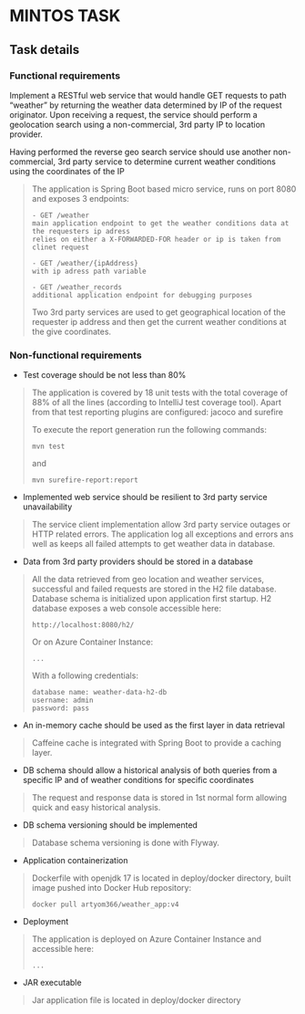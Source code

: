 # MINTOS TASK
## Task details
### Functional requirements
Implement a RESTful web service that would handle GET requests to path “weather” by returning the
weather data determined by IP of the request originator.
Upon receiving a request, the service should perform a geolocation search using a non-commercial, 3rd party
IP to location provider.

Having performed the reverse geo search service should use another non-commercial, 3rd party service to
determine current weather conditions using the coordinates of the IP
> The application is Spring Boot based micro service, runs on port 8080 and exposes 3 endpoints:
> ```jvm
> - GET /weather
> main application endpoint to get the weather conditions data at the requesters ip adress
> relies on either a X-FORWARDED-FOR header or ip is taken from clinet request
> ```
> ```jvm
> - GET /weather/{ipAddress}
> with ip adress path variable
> ```
> ```jvm
> - GET /weather_records
> additional application endpoint for debugging purposes
> ```
> Two 3rd party services are used to get geographical location of the requester ip address 
> and then get the current weather conditions at the give coordinates.
### Non-functional requirements
- Test coverage should be not less than 80%
> The application is covered by 18 unit tests with the total coverage of 88% of all the lines (according to IntelliJ test coverage tool).
> Apart from that test reporting plugins are configured: jacoco and surefire
>
> To execute the report generation run the following commands: 
> ```jvm
> mvn test 
> ```
> and 
> ```jvm
> mvn surefire-report:report  
> ```
- Implemented web service should be resilient to 3rd party service unavailability
> The service client implementation allow 3rd party service outages or HTTP related errors.
> The application log all exceptions and errors ans well as keeps all failed attempts to get weather data in database.
- Data from 3rd party providers should be stored in a database
> All the data retrieved from geo location and weather services, successful and failed requests are stored in the H2 file database. 
> Database schema is initialized upon application first startup.
> H2 database exposes a web console accessible here:
> ```jvm
> http://localhost:8080/h2/
> ```
> Or on Azure Container Instance:
> ```jvm
> ...
> ```
> With a following credentials:
> ```jvm
> database name: weather-data-h2-db
> username: admin
> password: pass
> ```
- An in-memory cache should be used as the first layer in data retrieval
> Caffeine cache is integrated with Spring Boot to provide a caching layer. 
- DB schema should allow a historical analysis of both queries from a specific IP and of weather conditions for specific coordinates
> The request and response data is stored in 1st normal form allowing quick and easy historical analysis.
- DB schema versioning should be implemented
> Database schema versioning is done with Flyway.
- Application containerization
> Dockerfile with openjdk 17 is located in deploy/docker directory, built image pushed into Docker Hub repository: 
> ```jvm
> docker pull artyom366/weather_app:v4
> ```
- Deployment
> The application is deployed on Azure Container Instance and accessible here: 
> ```jvm
> ...
> ```
- JAR executable 
> Jar application file is located in deploy/docker directory
